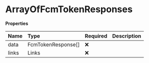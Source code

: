 # ArrayOfFcmTokenResponses

**Properties**

| Name  | Type               | Required | Description |
| :---- | :----------------- | :------- | :---------- |
| data  | FcmTokenResponse[] | ❌       |             |
| links | Links              | ❌       |             |
